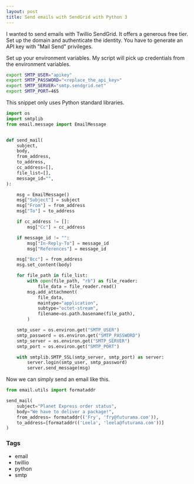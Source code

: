 ```yaml
---
layout: post
title: Send emails with SendGrid with Python 3
---
```


I wanted to send emails with Twillio SendGrid. It offers a generous free tier. Set up the domain and authenticate the identity. You have to generate an API key with "Mail Send" privileges. 

Set up your environment variables. My script will pick up credentials from the environment variables.

```bash
export SMTP_USER="apikey"
export SMTP_PASSWORD="<replace_the_api_key>"
export SMTP_SERVER="smtp.sendgrid.net"
export SMTP_PORT=465
```

This snippet only uses Python standard libraries.

```python
import os
import smtplib
from email.message import EmailMessage


def send_mail(
    subject,
    body,
    from_address,
    to_address,
    cc_address=[],
    file_list=[],
    message_id="",
):

    msg = EmailMessage()
    msg["Subject"] = subject
    msg["From"] = from_address
    msg["To"] = to_address

    if cc_address != []:
        msg["Cc"] = cc_address

    if message_id != "":
        msg["In-Reply-To"] = message_id
        msg["References"] = message_id

    msg["Bcc"] = from_address
    msg.set_content(body)

    for file_path in file_list:
        with open(file_path, "rb") as file_reader:
            file_data = file_reader.read()
        msg.add_attachment(
            file_data,
            maintype="application",
            subtype="octet-stream",
            filename=os.path.basename(file_path),
        )

    smtp_user = os.environ.get("SMTP_USER")
    smtp_password = os.environ.get("SMTP_PASSWORD")
    smtp_server = os.environ.get("SMTP_SERVER")
    smtp_port = os.environ.get("SMTP_PORT")

    with smtplib.SMTP_SSL(smtp_server, smtp_port) as server:
        server.login(smtp_user, smtp_password)
        server.send_message(msg)
```

Now we can simply send an email like this.

```python
from email.utils import formataddr

send_mail(
    subject="Planet Express order status",
    body="We have to deliver a package!",
    from_address= formataddr(('Fry', 'fry@futurama.com')),
    to_address=[formataddr(('Leela', 'leela@futurama.com'))]
)
```

### Tags

- email
- twillio
- python
- smtp
